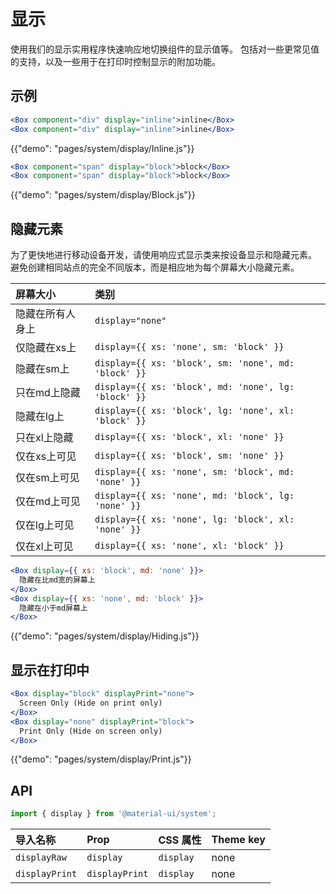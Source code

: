# 显示

<p class="description">使用我们的显示实用程序快速响应地切换组件的显示值等。 包括对一些更常见值的支持，以及一些用于在打印时控制显示的附加功能。</p>

## 示例

```jsx
<Box component="div" display="inline">inline</Box>
<Box component="div" display="inline">inline</Box>
```

{{"demo": "pages/system/display/Inline.js"}}

```jsx
<Box component="span" display="block">block</Box>
<Box component="span" display="block">block</Box>
```

{{"demo": "pages/system/display/Block.js"}}

## 隐藏元素

为了更快地进行移动设备开发，请使用响应式显示类来按设备显示和隐藏元素。 避免创建相同站点的完全不同版本，而是相应地为每个屏幕大小隐藏元素。

| 屏幕大小     | 类别                                                   |
|:-------- |:---------------------------------------------------- |
| 隐藏在所有人身上 | `display="none"`                                     |
| 仅隐藏在xs上  | `display={{ xs: 'none', sm: 'block' }}`              |
| 隐藏在sm上   | `display={{ xs: 'block', sm: 'none', md: 'block' }}` |
| 只在md上隐藏  | `display={{ xs: 'block', md: 'none', lg: 'block' }}` |
| 隐藏在lg上   | `display={{ xs: 'block', lg: 'none', xl: 'block' }}` |
| 只在xl上隐藏  | `display={{ xs: 'block', xl: 'none' }}`              |
| 仅在xs上可见  | `display={{ xs: 'block', sm: 'none' }}`              |
| 仅在sm上可见  | `display={{ xs: 'none', sm: 'block', md: 'none' }}`  |
| 仅在md上可见  | `display={{ xs: 'none', md: 'block', lg: 'none' }}`  |
| 仅在lg上可见  | `display={{ xs: 'none', lg: 'block', xl: 'none' }}`  |
| 仅在xl上可见  | `display={{ xs: 'none', xl: 'block' }}`              |

```jsx
<Box display={{ xs: 'block', md: 'none' }}>
  隐藏在比md宽的屏幕上
</Box>
<Box display={{ xs: 'none', md: 'block' }}>
  隐藏在小于md屏幕上
</Box>
```

{{"demo": "pages/system/display/Hiding.js"}}

## 显示在打印中

```jsx
<Box display="block" displayPrint="none">
  Screen Only (Hide on print only)
</Box>
<Box display="none" displayPrint="block">
  Print Only (Hide on screen only)
</Box>
```

{{"demo": "pages/system/display/Print.js"}}

## API

```js
import { display } from '@material-ui/system';
```

| 导入名称           | Prop           | CSS 属性    | Theme key |
|:-------------- |:-------------- |:--------- |:--------- |
| `displayRaw`   | `display`      | `display` | none      |
| `displayPrint` | `displayPrint` | `display` | none      |